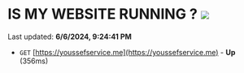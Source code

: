 # IS MY WEBSITE RUNNING ? [![](https://img.shields.io/static/v1?label=Sponsor&message=%E2%9D%A4&logo=GitHub&color=%23fe8e86)](https://github.com/sponsors/Youssef-Lehmam)

Last updated: **6/6/2024, 9:24:41 PM**

- `GET` [https://youssefservice.me](https://youssefservice.me) - **Up** (356ms)
